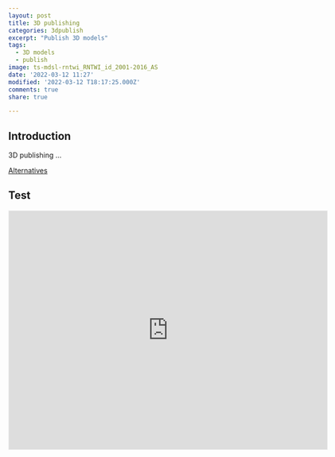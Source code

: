```yaml
---
layout: post
title: 3D publishing
categories: 3dpublish
excerpt: "Publish 3D models"
tags:
  - 3D models
  - publish
image: ts-mdsl-rntwi_RNTWI_id_2001-2016_AS
date: '2022-03-12 11:27'
modified: '2022-03-12 T18:17:25.000Z'
comments: true
share: true

---
```


## Introduction

3D publishing ...

[Alternatives](https://www.investintech.com/resources/blog/archives/2702-4-cool-ways-to-view-3d-content-in-your-browser.html)

## Test

<iframe width="640" height="480" style="border:1px solid #eeeeee;" src="https://3dviewer.net/embed.html#model=https://raw.githubusercontent.com/karttur/common/master/3dmodels/spectro-box-5pogos-HAMA_20220325_v072p_view.glb$camera=145.98631,-25.56383,58.62943,0.00000,-0.55000,10.65000,-0.28242,-0.86903,0.40625$envsettings=fishermans_bastion,off$backgroundcolor=255,255,255$defaultcolor=135,227,197$edgesettings=off,0,0,0,1"></iframe>
